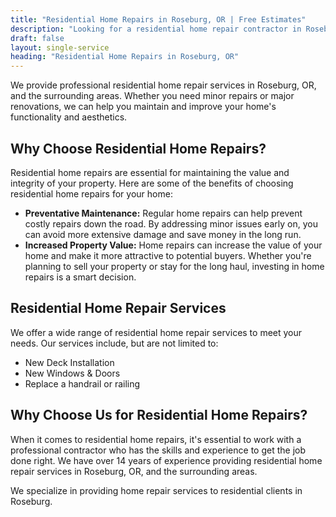 ```yaml
---
title: "Residential Home Repairs in Roseburg, OR | Free Estimates"
description: "Looking for a residential home repair contractor in Roseburg, OR? We do home repairs in Roseburg, OR area."
draft: false
layout: single-service
heading: "Residential Home Repairs in Roseburg, OR"
---
```


We provide professional residential home repair services in Roseburg, OR, and the surrounding areas. Whether you need minor repairs or major renovations, we can help you maintain and improve your home's functionality and aesthetics.

## Why Choose Residential Home Repairs?
Residential home repairs are essential for maintaining the value and integrity of your property. Here are some of the benefits of choosing residential home repairs for your home:
- **Preventative Maintenance:** Regular home repairs can help prevent costly repairs down the road. By addressing minor issues early on, you can avoid more extensive damage and save money in the long run.
- **Increased Property Value:** Home repairs can increase the value of your home and make it more attractive to potential buyers. Whether you're planning to sell your property or stay for the long haul, investing in home repairs is a smart decision.

## Residential Home Repair Services
We offer a wide range of residential home repair services to meet your needs. Our services include, but are not limited to:
- New Deck Installation
- New Windows & Doors
- Replace a handrail or railing

## Why Choose Us for Residential Home Repairs?
When it comes to residential home repairs, it's essential to work with a professional contractor who has the skills and experience to get the job done right. We have over 14 years of experience providing residential home repair services in Roseburg, OR, and the surrounding areas.

We specialize in providing home repair services to residential clients in Roseburg.